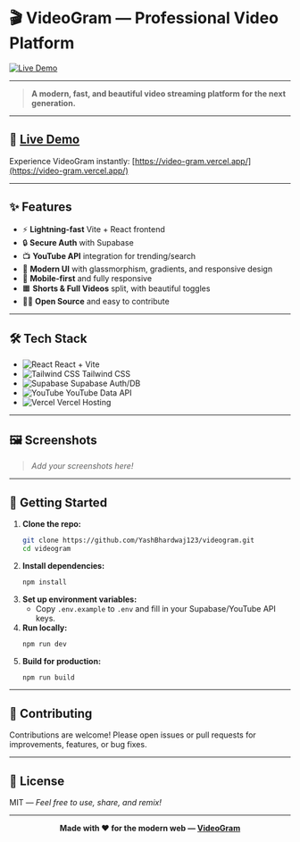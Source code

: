 # 🎬 **VideoGram** — Professional Video Platform

[![Live Demo](https://img.shields.io/badge/Live%20Demo-VideoGram-blueviolet?style=for-the-badge&logo=vercel)](https://videogram-tau.vercel.app/)

---

> **A modern, fast, and beautiful video streaming platform for the next generation.**

---

## 🚀 [Live Demo](https://video-gram.vercel.app/)

Experience VideoGram instantly: [https://video-gram.vercel.app/](https://video-gram.vercel.app/)

---

## ✨ Features

- ⚡ **Lightning-fast** Vite + React frontend
- 🔒 **Secure Auth** with Supabase
- 📺 **YouTube API** integration for trending/search
- 🎨 **Modern UI** with glassmorphism, gradients, and responsive design
- 📱 **Mobile-first** and fully responsive
- 🟧 **Shorts & Full Videos** split, with beautiful toggles
- 🧑‍💻 **Open Source** and easy to contribute

---

## 🛠️ Tech Stack

- ![React](https://img.shields.io/badge/-React-61DAFB?logo=react&logoColor=white&style=flat-square) React + Vite
- ![Tailwind CSS](https://img.shields.io/badge/-TailwindCSS-38B2AC?logo=tailwind-css&logoColor=white&style=flat-square) Tailwind CSS
- ![Supabase](https://img.shields.io/badge/-Supabase-3ECF8E?logo=supabase&logoColor=white&style=flat-square) Supabase Auth/DB
- ![YouTube](https://img.shields.io/badge/-YouTube%20API-FF0000?logo=youtube&logoColor=white&style=flat-square) YouTube Data API
- ![Vercel](https://img.shields.io/badge/-Vercel-000?logo=vercel&logoColor=white&style=flat-square) Vercel Hosting

---

## 🖼️ Screenshots

> _Add your screenshots here!_

---

## 📝 Getting Started

1. **Clone the repo:**
   ```bash
   git clone https://github.com/YashBhardwaj123/videogram.git
   cd videogram
   ```
2. **Install dependencies:**
   ```bash
   npm install
   ```
3. **Set up environment variables:**
   - Copy `.env.example` to `.env` and fill in your Supabase/YouTube API keys.
4. **Run locally:**
   ```bash
   npm run dev
   ```
5. **Build for production:**
   ```bash
   npm run build
   ```

---

## 🤝 Contributing

Contributions are welcome! Please open issues or pull requests for improvements, features, or bug fixes.

---

## 📄 License

MIT — _Feel free to use, share, and remix!_

---

<div align="center">
  <strong>Made with ❤️ for the modern web — <a href="https://video-gram.vercel.app/">VideoGram</a></strong>
</div>
